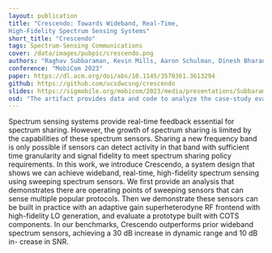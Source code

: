 ```yaml
---
layout: publication
title: "Crescendo: Towards Wideband, Real-Time,
High-Fidelity Spectrum Sensing Systems"
short_title: "Crescendo"
tags: Spectrum-Sensing Communications
cover: /data/images/pubpic/crescendo.png
authors: "Raghav Subbaraman, Kevin Mills, Aaron Schulman, Dinesh Bharadia"
conference: "MobiCom 2023"
paper: https://dl.acm.org/doi/abs/10.1145/3570361.3613294
github: https://github.com/ucsdwcsng/crescendo
slides: https://sigmobile.org/mobicom/2023/media/presentations/SubbaramanCrescendo.pdf
osd: "The artifact provides data and code to analyze the case-study evaluations in the paper"
---
```


Spectrum sensing systems provide real-time feedback essential for spectrum sharing. However, the growth of spectrum sharing is limited by the capabilities of these spectrum sensors. Sharing a new frequency band is only possible if sensors
can detect activity in that band with sufficient time granularity and signal fidelity to meet spectrum sharing policy
requirements. In this work, we introduce Crescendo, a system design that shows we can achieve wideband, real-time,
high-fidelity spectrum sensing using sweeping spectrum sensors. We first provide an analysis that demonstrates there are
operating points of sweeping sensors that can sense multiple
popular protocols. Then we demonstrate these sensors can
be built in practice with an adaptive gain superheterodyne
RF frontend with high-fidelity LO generation, and evaluate a
prototype built with COTS components. In our benchmarks,
Crescendo outperforms prior wideband spectrum sensors,
achieving a 30 dB increase in dynamic range and 10 dB in-
crease in SNR.
